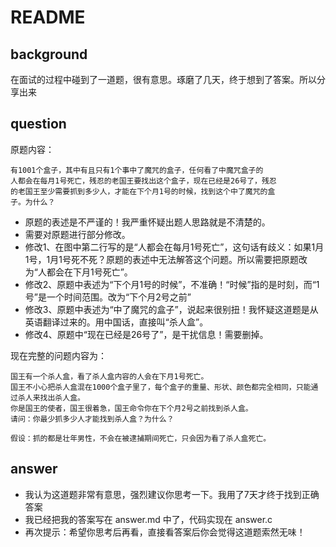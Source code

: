 # README

## background
在面试的过程中碰到了一道题，很有意思。琢磨了几天，终于想到了答案。所以分享出来

## question
原题内容：
```
有1001个盒子，其中有且只有1个事中了魔咒的盒子，任何看了中魔咒盒子的
人都会在每月1号死亡，残忍的老国王要找出这个盒子，现在已经是26号了，残忍
的老国王至少需要抓到多少人，才能在下个月1号的时候，找到这个中了魔咒的盒
子。为什么？

```

+ 原题的表述是不严谨的！我严重怀疑出题人思路就是不清楚的。
+ 需要对原题进行部分修改。
+ 修改1、在图中第二行写的是“人都会在每月1号死亡”，这句话有歧义：如果1月1号，1月1号死不死？原题的表述中无法解答这个问题。所以需要把原题改为“人都会在下月1号死亡”。
+ 修改2、原题中表述为“下个月1号的时候”，不准确！“时候”指的是时刻，而“1号”是一个时间范围。改为“下个月2号之前”
+ 修改3、原题中表述为“中了魔咒的盒子”，说起来很别扭！我怀疑这道题是从英语翻译过来的。用中国话，直接叫“杀人盒”。
+ 修改4、原题中“现在已经是26号了”，是干扰信息！需要删掉。


现在完整的问题内容为：
```
国王有一个杀人盒，看了杀人盒内容的人会在下月1号死亡。
国王不小心把杀人盒混在1000个盒子里了，每个盒子的重量、形状、颜色都完全相同，只能通过杀人来找出杀人盒。
你是国王的使者，国王很着急，国王命令你在下个月2号之前找到杀人盒。
请问：你最少抓多少人才能找到杀人盒？为什么？

假设：抓的都是壮年男性，不会在被逮捕期间死亡，只会因为看了杀人盒死亡。
```

## answer
+ 我认为这道题非常有意思，强烈建议你思考一下。我用了7天才终于找到正确答案
+ 我已经把我的答案写在 answer.md 中了，代码实现在 answer.c
+ 再次提示：希望你思考后再看，直接看答案后你会觉得这道题索然无味！


